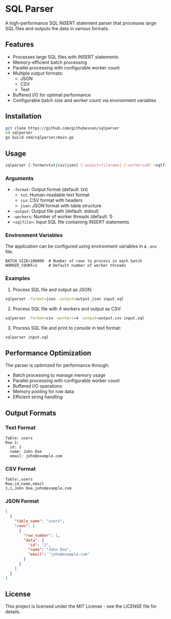 # SQL Parser

A high-performance SQL INSERT statement parser that processes large SQL files and outputs the data in various formats.

## Features

- Processes large SQL files with INSERT statements
- Memory-efficient batch processing
- Parallel processing with configurable worker count
- Multiple output formats:
  - JSON
  - CSV
  - Text
- Buffered I/O for optimal performance
- Configurable batch size and worker count via environment variables

## Installation

```bash
git clone https://github.com/githubesson/sqlparser
cd sqlparser
go build cmd/sqlparser/main.go
```

## Usage

```bash
sqlparser [-format=txt|csv|json] [-output=filename] [-workers=N] <sqlfile>
```

### Arguments

- `-format`: Output format (default: txt)
  - `txt`: Human-readable text format
  - `csv`: CSV format with headers
  - `json`: JSON format with table structure
- `-output`: Output file path (default: stdout)
- `-workers`: Number of worker threads (default: 1)
- `<sqlfile>`: Input SQL file containing INSERT statements

### Environment Variables

The application can be configured using environment variables in a `.env` file:

```env
BATCH_SIZE=100000  # Number of rows to process in each batch
WORKER_COUNT=1     # Default number of worker threads
```

### Examples

1. Process SQL file and output as JSON:
```bash
sqlparser -format=json -output=output.json input.sql
```

2. Process SQL file with 4 workers and output as CSV:
```bash
sqlparser -format=csv -workers=4 -output=output.csv input.sql
```

3. Process SQL file and print to console in text format:
```bash
sqlparser input.sql
```

## Performance Optimization

The parser is optimized for performance through:
- Batch processing to manage memory usage
- Parallel processing with configurable worker count
- Buffered I/O operations
- Memory pooling for row data
- Efficient string handling

## Output Formats

### Text Format
```
Table: users
Row 1:
  id: 1
  name: John Doe
  email: john@example.com
```

### CSV Format
```
Table:,users
Row,id,name,email
1,1,John Doe,john@example.com
```

### JSON Format
```json
[
  {
    "table_name": "users",
    "rows": [
      {
        "row_number": 1,
        "data": {
          "id": "1",
          "name": "John Doe",
          "email": "john@example.com"
        }
      }
    ]
  }
]
```

## License

This project is licensed under the MIT License - see the LICENSE file for details. 